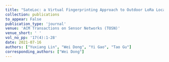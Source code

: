 ```yaml
---
title: "SateLoc: a Virtual Fingerprinting Approach to Outdoor LoRa Localization using Satelite Images"
collection: publications
to_appear: False
publication_type: 'journal'
venue: 'ACM Transactions on Sensor Networks (TOSN)'
venue_short: ' '
vol_no_pp: '17(4):1-28'
date: 2021-07-16
authors: ["Yuxiang Lin", "Wei Dong", "Yi Gao", "Tao Gu"]
corresponding_authors: ["Wei Dong"]
---
```

